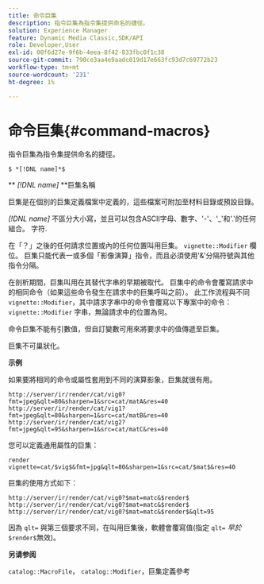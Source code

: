 ```yaml
---
title: 命令巨集
description: 指令巨集為指令集提供命名的捷徑。
solution: Experience Manager
feature: Dynamic Media Classic,SDK/API
role: Developer,User
exl-id: 00f6d27e-9f6b-4eea-8f42-833fbc0f1c38
source-git-commit: 790ce3aa4e9aadc019d17e663fc93d7c69772b23
workflow-type: tm+mt
source-wordcount: '231'
ht-degree: 1%

---
```


# 命令巨集{#command-macros}

指令巨集為指令集提供命名的捷徑。

`$ *[!DNL name]*$`

** *[!DNL name]* **巨集名稱

巨集是在個別的巨集定義檔案中定義的，這些檔案可附加至材料目錄或預設目錄。

*[!DNL name]* 不區分大小寫，並且可以包含ASCII字母、數字、&#39;-&#39;、&#39;_&#39;和&#39;.&#39;的任何組合。 字符.

在「？」之後的任何請求位置或內的任何位置叫用巨集。 `vignette::Modifier` 欄位。 巨集只能代表一或多個「影像演算」指令，而且必須使用&#39;&amp;&#39;分隔符號與其他指令分隔。

在剖析期間，巨集叫用在其替代字串的早期被取代。 巨集中的命令會覆寫請求中的相同命令（如果這些命令發生在請求中的巨集呼叫之前）。 此工作流程與不同 `vignette::Modifier`，其中請求字串中的命令會覆寫以下專案中的命令： `vignette::Modifier` 字串，無論請求中的位置為何。

命令巨集不能有引數值，但自訂變數可用來將要求中的值傳遞至巨集。

巨集不可巢狀化。

**示例**

如果要將相同的命令或屬性套用到不同的演算影象，巨集就很有用。

`http://server/ir/render/cat/vig0?fmt=jpeg&qlt=80&sharpen=1&src=cat/matA&res=40 http://server/ir/render/cat/vig1?fmt=jpeg&qlt=80&sharpen=1&src=cat/matB&res=40 http://server/ir/render/cat/vig2?fmt=jpeg&qlt=95&sharpen=1&src=cat/matC&res=40`

您可以定義通用屬性的巨集：

`render vignette=cat/$vig$&fmt=jpg&qlt=80&sharpen=1&src=cat/$mat$&res=40`

巨集的使用方式如下：

`http://server/ir/render/cat/vig0?$mat=matc&$render$ http://server/ir/render/cat/vig0?$mat=matc&$render$ http://server/ir/render/cat/vig0?$mat=matc&$render$&qlt=95`

因為 `qlt=` 與第三個要求不同，在叫用巨集後，軟體會覆寫值(指定 `qlt=` *早於* `$render$`無效)。

**另请参阅**

`catalog::MacroFile`， `catalog::Modifier`，巨集定義參考

<!--<a id="section_297B7FCB285F4891AA76DF8393089931"></a>-->
